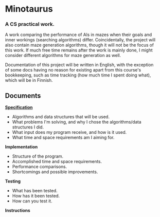 # Minotaurus
### A CS practical work. 

A work comparing the performance of AIs in mazes when their goals and inner workings (searching algorithms) differ.
Coincidentally, the project will also contain maze generation algorithms, though it will not be the focus of this
work. If much free time remains after the work is mainly done, I might consider different algorithms for maze generation
as well.

Documentation of this project will be written in English, with the exception of some docs having no reason for existing apart from this course's bookkeeping, such as time tracking (how much time I spent doing what), which will be in Finnish.

## Documents

[**Specification**](docs/specification.md)

- Algorithms and data structures that will be used.
- What problems I'm solving, and why I chose the algorithms/data structures I did.
- What input does my program receive, and how is it used.
- What time and space requirements am I aiming for.

**Implementation**

- Structure of the program.
- Accomplished time and space requirements.
- Performance comparisons.
- Shortcomings and possible improvements.

**Testing**

- What has been tested.
- How has it been tested.
- How can you test it.

**Instructions**
